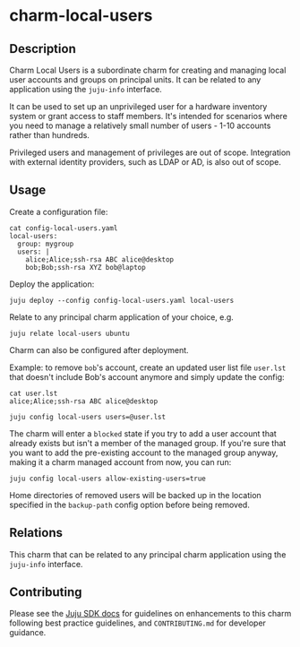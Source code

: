 # charm-local-users

## Description

Charm Local Users is a subordinate charm for creating and managing local user accounts and groups
on principal units. It can be related to any application using the `juju-info` interface.

It can be used to set up an unprivileged user for a hardware inventory system or grant access to
staff members. It's intended for scenarios where you need to manage a relatively small number of
users - 1-10 accounts rather than hundreds.

Privileged users and management of privileges are out of scope. Integration with external identity
providers, such as LDAP or AD, is also out of scope.

## Usage

Create a configuration file:

```
cat config-local-users.yaml
local-users:
  group: mygroup
  users: |
    alice;Alice;ssh-rsa ABC alice@desktop
    bob;Bob;ssh-rsa XYZ bob@laptop
```

Deploy the application:

```
juju deploy --config config-local-users.yaml local-users
```

Relate to any principal charm application of your choice, e.g.
```
juju relate local-users ubuntu
```

Charm can also be configured after deployment.

Example: to remove `bob`'s account, create an updated user list file `user.lst` that doesn't
include Bob's account anymore and simply update the config:

```
cat user.lst
alice;Alice;ssh-rsa ABC alice@desktop
```
```
juju config local-users users=@user.lst
```

The charm will enter a `blocked` state if you try to add a user account that already exists but
isn't a member of the managed group. If you're sure that you want to add the pre-existing account
to the managed group anyway, making it a charm managed account from now, you can run:
```
juju config local-users allow-existing-users=true
```

Home directories of removed users will be backed up in the location specified in the `backup-path`
config option before being removed.

## Relations

This charm that can be related to any principal charm application using the `juju-info` interface.

## Contributing

Please see the [Juju SDK docs](https://juju.is/docs/sdk) for guidelines 
on enhancements to this charm following best practice guidelines, and
`CONTRIBUTING.md` for developer guidance.
